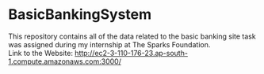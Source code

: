 # BasicBankingSystem
This repository contains all of the data related to the basic banking site task  was assigned during my internship at The Sparks Foundation.
<br>
Link to the Website: http://ec2-3-110-176-23.ap-south-1.compute.amazonaws.com:3000/
